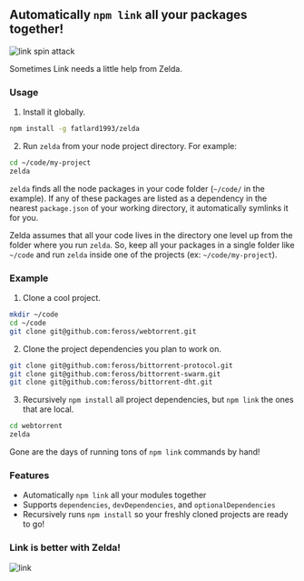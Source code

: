 ## Automatically `npm link` all your packages together!

![link spin attack](./img/link-attack.jpg)

Sometimes Link needs a little help from Zelda.

### Usage

1. Install it globally.

  ```bash
  npm install -g fatlard1993/zelda
  ```

2. Run `zelda` from your node project directory. For example:

  ```bash
  cd ~/code/my-project
  zelda
  ```

`zelda` finds all the node packages in your code folder (`~/code/` in the example).
If any of these packages are listed as a dependency in the nearest `package.json`
of your working directory, it automatically symlinks it for you.

Zelda assumes that all your code lives in the directory one level up from the
folder where you run `zelda`. So, keep all your packages in a single folder like
`~/code` and run `zelda` inside one of the projects (ex: `~/code/my-project`).

### Example

1. Clone a cool project.

  ```bash
  mkdir ~/code
  cd ~/code
  git clone git@github.com:feross/webtorrent.git
  ```

2. Clone the project dependencies you plan to work on.

  ```bash
  git clone git@github.com:feross/bittorrent-protocol.git
  git clone git@github.com:feross/bittorrent-swarm.git
  git clone git@github.com:feross/bittorrent-dht.git
  ```

3. Recursively `npm install` all project dependencies, but `npm link` the ones that are local.

  ```bash
  cd webtorrent
  zelda
  ```

Gone are the days of running tons of `npm link` commands by hand!

### Features

- Automatically `npm link` all your modules together
- Supports `dependencies`, `devDependencies`, and `optionalDependencies`
- Recursively runs `npm install` so your freshly cloned projects are ready to go!

### Link is better with Zelda!

![link](./img/link-zelda.png)